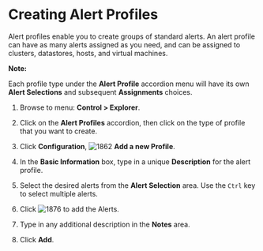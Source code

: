 # Creating Alert Profiles

Alert profiles enable you to create groups of standard alerts. An alert profile can have as
many alerts assigned as you need, and can be assigned to clusters, datastores, hosts, and
virtual machines.

**Note:**

Each profile type under the **Alert Profile** accordion menu will have its own
**Alert Selections** and subsequent **Assignments** choices.

1. Browse to menu: **Control > Explorer**.

2. Click on the **Alert Profiles** accordion, then click on the type of profile that you
   want to create.

3. Click **Configuration**, ![1862](../images/1862.png) **Add a new Profile**.

4. In the **Basic Information** box, type in a unique **Description** for the alert profile.

5. Select the desired alerts from the **Alert Selection** area. Use the `Ctrl` key to select
   multiple alerts.

6. Click ![1876](../images/1876.png) to add the Alerts.

7. Type in any additional description in the **Notes** area.

8. Click **Add**.
